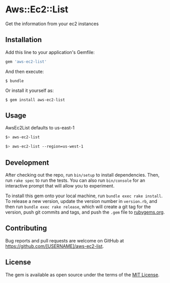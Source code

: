 # Aws::Ec2::List

Get the information from your ec2 instances

## Installation

Add this line to your application's Gemfile:

```ruby
gem 'aws-ec2-list'
```

And then execute:

    $ bundle

Or install it yourself as:

    $ gem install aws-ec2-list

## Usage

AwsEc2List defaults to us-east-1

```bash
$> aws-ec2-list

$> aws-ec2-list --region=us-west-1
```

## Development

After checking out the repo, run `bin/setup` to install dependencies. Then, run `rake spec` to run the tests. You can also run `bin/console` for an interactive prompt that will allow you to experiment.

To install this gem onto your local machine, run `bundle exec rake install`. To release a new version, update the version number in `version.rb`, and then run `bundle exec rake release`, which will create a git tag for the version, push git commits and tags, and push the `.gem` file to [rubygems.org](https://rubygems.org).

## Contributing

Bug reports and pull requests are welcome on GitHub at https://github.com/[USERNAME]/aws-ec2-list.


## License

The gem is available as open source under the terms of the [MIT License](http://opensource.org/licenses/MIT).

